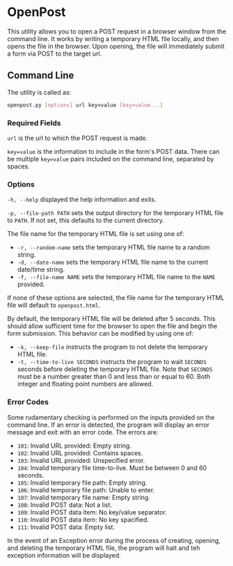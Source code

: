 # OpenPost

This utility allows you to open a POST request in a browser window from the command line.  It works by writing a temporary HTML file locally, and then opens the file in the browser.  Upon opening, the file will immediately submit a form via POST to the target url.

## Command Line

The utility is called as:

```sh
openpost.py [options] url key=value [key=value...]
```

### Required Fields

`url` is the url to which the POST request is made.

`key=value` is the information to include in the form's POST data.  There can be multiple `key=value` pairs included on the command line, separated by spaces.

### Options

`-h, --help` displayed the help information and exits.

`-p, --file-path PATH` sets the output directory for the temporary HTML file to `PATH`.  If not set, this defaults to the current directory.

The file name for the temporary HTML file is set using one of:

- `-r, --random-name` sets the temporary HTML file name to a random string.
- `-d, --date-name` sets the temporary HTML file name to the current date/time string.
- `-f, --file-name NAME` sets the temporary HTML file name to the `NAME` provided.

If none of these options are selected, the file name for the temporary HTML file will default to `openpost.html`.

By default, the temporary HTML file will be deleted after 5 seconds.  This should allow sufficient time for the browser to open the file and begin the form submission.  This behavior can be modified by using one of:

- `-k, --keep-file` instructs the program to not delete the temporary HTML file.
- `-t, --time-to-live SECONDS` instructs the program to wait `SECONDS` seconds before deleting the temporary HTML file.  Note that `SECONDS` must be a number greater than 0 and less than or equal to 60.  Both integer and floating point numbers are allowed.

### Error Codes

Some rudamentary checking is performed on the inputs provided on the command line.  If an error is detected, the program will display an error message and exit with an error code.  The errors are:

- `101`: Invalid URL provided: Empty string.
- `102`: Invalid URL provided: Contains spaces.
- `103`: Invalid URL provided: Unspecified error.
- `104`: Invalid temporary file time-to-live.  Must be between 0 and 60 seconds.
- `105`: Invalid temporary file path: Empty string.
- `106`: Invalid temporary file path: Unable to enter.
- `107`: Invalid temporary file name: Empty string.
- `108`: Invalid POST data: Not a list.
- `109`: Invalid POST data item: No key/value separator.
- `110`: Invalid POST data item: No key spacified.
- `111`: Invalid POST data: Empty list.

In the event of an Exception error during the process of creating, opening, and deleting the temporary HTML file, the program will halt and teh exception information will be displayed.
